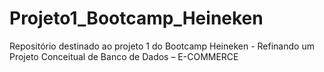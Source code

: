 # Projeto1_Bootcamp_Heineken
Repositório destinado ao projeto 1 do Bootcamp Heineken - Refinando um Projeto Conceitual de Banco de Dados – E-COMMERCE
